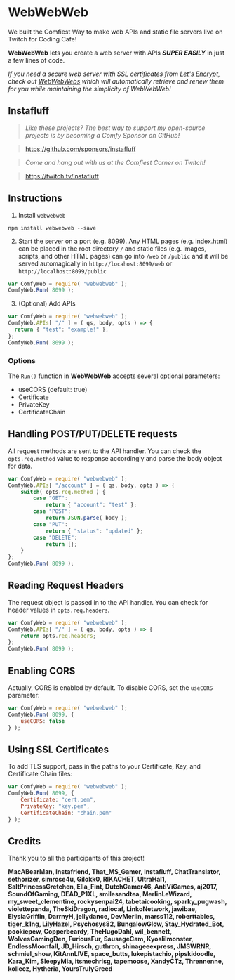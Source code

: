 # WebWebWeb
We built the Comfiest Way to make web APIs and static file servers live on Twitch for Coding Cafe!

**WebWebWeb** lets you create a web server with APIs ***SUPER EASILY*** in just a few lines of code.

*If you need a secure web server with SSL certificates from [Let's Encrypt](https://www.letsencrypt.org), check out [WebWebWebs](https://www.github.com/instafluff/WebWebWebs) which will automatically retrieve and renew them for you while maintaining the simplicity of WebWebWeb!*

## Instafluff ##
> *Like these projects? The best way to support my open-source projects is by becoming a Comfy Sponsor on GitHub!*

> https://github.com/sponsors/instafluff

> *Come and hang out with us at the Comfiest Corner on Twitch!*

> https://twitch.tv/instafluff

## Instructions ##

1. Install `webwebweb`
```
npm install webwebweb --save
```

2. Start the server on a port (e.g. 8099). Any HTML pages (e.g. index.html) can be placed in the root directory `/` and static files (e.g. images, scripts, and other HTML pages) can go into `/web` or `/public` and it will be served automagically in `http://locahost:8099/web` or `http://localhost:8099/public`
```javascript
var ComfyWeb = require( "webwebweb" );
ComfyWeb.Run( 8099 );
```

3. (Optional) Add APIs
```javascript
var ComfyWeb = require( "webwebweb" );
ComfyWeb.APIs[ "/" ] = ( qs, body, opts ) => {
  return { "test": "example!" };
};
ComfyWeb.Run( 8099 );
```

### Options ###

The `Run()` function in **WebWebWeb** accepts several optional parameters:
- useCORS (default: true)
- Certificate
- PrivateKey
- CertificateChain

## Handling POST/PUT/DELETE requests ##
All request methods are sent to the API handler. You can check the `opts.req.method` value to response accordingly and parse the body object for data.
```javascript
var ComfyWeb = require( "webwebweb" );
ComfyWeb.APIs[ "/account" ] = ( qs, body, opts ) => {
    switch( opts.req.method ) {
        case "GET":
            return { "account": "test" };
        case "POST":
            return JSON.parse( body );
        case "PUT":
            return { "status": "updated" };
        case "DELETE":
            return {};
    }
};
ComfyWeb.Run( 8099 );
```

## Reading Request Headers ##
The request object is passed in to the API handler. You can check for header values in `opts.req.headers`.
```javascript
var ComfyWeb = require( "webwebweb" );
ComfyWeb.APIs[ "/" ] = ( qs, body, opts ) => {
    return opts.req.headers;
};
ComfyWeb.Run( 8099 );
```

## Enabling CORS ##
Actually, CORS is enabled by default. To disable CORS, set the `useCORS` parameter:
```javascript
var ComfyWeb = require( "webwebweb" );
ComfyWeb.Run( 8099, {
    useCORS: false
} );
```

## Using SSL Certificates ##
To add TLS support, pass in the paths to your Certificate, Key, and Certificate Chain files:
```javascript
var ComfyWeb = require( "webwebweb" );
ComfyWeb.Run( 8099, {
    Certificate: "cert.pem",
    PrivateKey: "key.pem",
    CertificateChain: "chain.pem"
} );
```

## Credits ##
Thank you to all the participants of this project!

**MacABearMan, Instafriend, That_MS_Gamer, Instafluff, ChatTranslator, sethorizer, simrose4u, Gilokk0, RIKACHET, UltraHal1, SaltPrincessGretchen, Ella_Fint, DutchGamer46, AntiViGames, aj2017, SoundOfGaming, DEAD_P1XL, smilesandtea, MerlinLeWizard, my_sweet_clementine, rockysenpai24, tabetaicooking, sparky_pugwash, violettepanda, TheSkiDragon, radiocaf, LinkoNetwork, jawibae, ElysiaGriffin, DarrnyH, jellydance, DevMerlin, marss112, roberttables, tiger_k1ng, LilyHazel, Psychosys82, BungalowGlow, Stay_Hydrated_Bot, pookiepew, Copperbeardy, TheHugoDahl, wil_bennett, WolvesGamingDen, FuriousFur, SausageCam, Kyoslilmonster, EndlessMoonfall, JD_Hirsch, guthron, shinageeexpress, JMSWRNR, schmiel_show, KitAnnLIVE, space_butts, lukepistachio, pipskidoodle, Kara_Kim, SIeepyMia, itsmechrisg, tapemoose, XandyCTz, Thrennenne, kollecz, Hytheria, YoursTrulyGreed**
